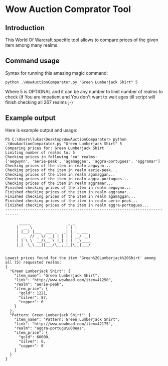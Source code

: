 # Wow Auction Comprator Tool

## Introduction

This World Of Warcraft specific tool allows to compare prices of the given item among many realms.


## Command usage

Syntax for running this amazing magic command:

    python .\WowAuctionComparator.py "Green Lumberjack Shirt" 5

Where 5 is OPTIONAL and it can be any number to limit number of realms to check (if You are impatient and You don't want to wait ages till script will finish checking all 267 realms ;-)


## Example output

Here is example output and usage:

    PS C:\Users\lukas\Desktop\WowAuctionComparator> python .\WowAuctionComparator.py "Green Lumberjack Shirt" 5
    Comparing prices for: Green Lumberjack Shirt
    Limiting number of realms to: 5
    Checking prices in following 'eu' realms:
    ['aegwynn', 'aerie-peak', 'agamaggan', 'aggra-portugues', 'aggramar']
    Checking prices of the item in realm aegwynn...
    Checking prices of the item in realm aerie-peak...
    Checking prices of the item in realm agamaggan...
    Checking prices of the item in realm aggra-portugues...
    Checking prices of the item in realm aggramar...
    Finished checking prices of the item in realm aegwynn...
    Finished checking prices of the item in realm aggramar...
    Finished checking prices of the item in realm agamaggan...
    Finished checking prices of the item in realm aerie-peak...
    Finished checking prices of the item in realm aggra-portugues...
    ----------------------------------------------------------------------------

          _____                 _ _
         |  __ \               | | |
         | |__) |___  ___ _   _| | |_ ___
         |  _  // _ \/ __| | | | | __/ __|
         | | \ \  __/\__ \ |_| | | |_\____
         |_|  \_\___||___/\__,_|_|\__|___/


    Lowest prices found for the item 'Green%20Lumberjack%20Shirt' among all (5) requested realms:
    {
      "Green Lumberjack Shirt": {
        "item_name": "Green Lumberjack Shirt",
        "link": "http://www.wowhead.com/item=41250",
        "realm": "aerie-peak",
        "item_price": {
          "gold": 1221,
          "silver": 87,
          "copper": 0
        }
      },
      "Pattern: Green Lumberjack Shirt": {
        "item_name": "Pattern: Green Lumberjack Shirt",
        "link": "http://www.wowhead.com/item=42175",
        "realm": "aggra-portugu\u00eas",
        "item_price": {
          "gold": 60000,
          "silver": 0,
          "copper": 0
        }
      }
    }